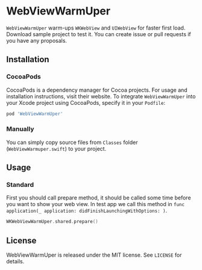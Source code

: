 # WebViewWarmUper

`WebViewWarmUper` warm-ups `WKWebView` and `UIWebView` for faster first load.
Download sample project to test it. You can create issue or pull requests if you have any proposals.

## Installation

### CocoaPods

CocoaPods is a dependency manager for Cocoa projects. For usage and installation instructions, visit their website. To integrate `WebViewWarmUper` into your Xcode project using CocoaPods, specify it in your `Podfile`:

```ruby
pod 'WebViewWarmUper'
```

### Manually

You can simply copy source files from `Classes` folder (`WebViewWarmuper.swift`) to your project.

## Usage

### Standard

First you should call prepare method, it should be called some time before you want to show your web view. In test app we call this method in `func application(_ application: didFinishLaunchingWithOptions: )`.

```swift
WKWebViewWarmUper.shared.prepare()
```

## License

WebViewWarmUper is released under the MIT license. See `LICENSE` for details.
